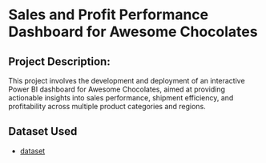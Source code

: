 # Sales and Profit Performance Dashboard for Awesome Chocolates
## Project Description:
This project involves the development and deployment of an interactive Power BI dashboard for Awesome Chocolates, aimed at providing actionable insights into sales performance, shipment efficiency, and profitability across multiple product categories and regions.

## Dataset Used
- <a href="https://github.com/Srikanth3731/Data-analysis-dashboards/blob/main/ac-sample-data.xlsx">dataset</a>
